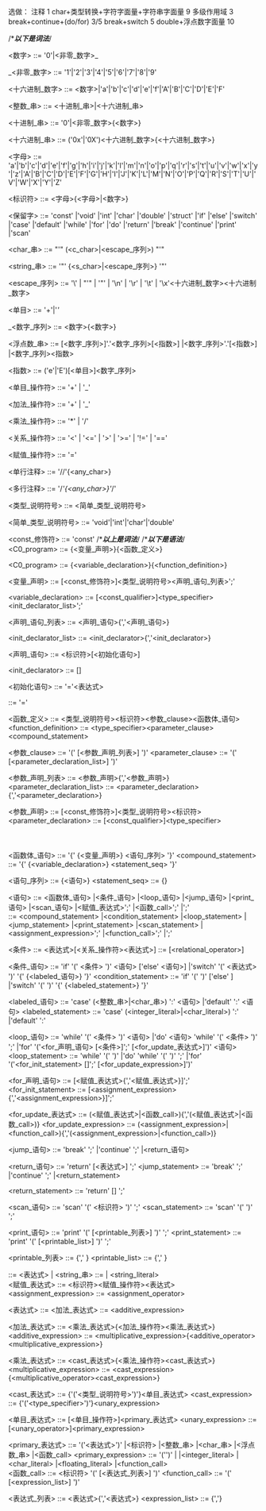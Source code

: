 选做：
	注释 1
	char+类型转换+字符字面量+字符串字面量 9
	多级作用域 3
	break+continue+(do/for) 3/5
	break+switch 5
	double+浮点数字面量 10

/****************************************************************************以下是词法***************************************************************************/

<数字> ::=  '0'|<非零_数字>_

_<非零_数字> ::=  '1'|'2'|'3'|'4'|'5'|'6'|'7'|'8'|'9'

<十六进制_数字> ::= <数字>|'a'|'b'|'c'|'d'|'e'|'f'|'A'|'B'|'C'|'D'|'E'|'F'

<整数_串> ::=  <十进制_串>|<十六进制_串>

<十进制_串> ::=  '0'|<非零_数字>{<数字>}

<十六进制_串> ::=  ('0x'|'0X')<十六进制_数字>{<十六进制_数字>}


<字母> ::=    'a'|'b'|'c'|'d'|'e'|'f'|'g'|'h'|'i'|'j'|'k'|'l'|'m'|'n'|'o'|'p'|'q'|'r'|'s'|'t'|'u'|'v'|'w'|'x'|'y'|'z'|'A'|'B'|'C'|'D'|'E'|'F'|'G'|'H'|'I'|'J'|'K'|'L'|'M'|'N'|'O'|'P'|'Q'|'R'|'S'|'T'|'U'|'V'|'W'|'X'|'Y'|'Z'

<标识符> ::=  <字母>{<字母>|<数字>}

<保留字> ::=   'const' |'void'   |'int'    |'char'   |'double' |'struct' |'if'     |'else'    |'switch' |'case'   |'default' |'while'  |'for'    |'do' |'return' |'break'  |'continue'  |'print'  |'scan'
​	



<char_串> ::=  "'" (<c_char>|<escape_序列>) "'" 

<string_串> ::=  '"' {<s_char>|<escape_序列>} '"'

<escape_序列> ::=     '\\' | "\'" | '\"' | '\n' | '\r' | '\t' | '\x'<十六进制_数字><十六进制_数字>

<单目> ::=  '+'|'_'_

_<数字_序列> ::= <数字>{<数字>}

<浮点数_串> ::=   [<数字_序列>]'.'<数字_序列>[<指数>] |<数字_序列>'.'[<指数>] |<数字_序列><指数>

<指数> ::=  ('e'|'E')[<单目>]<数字_序列>

<单目_操作符>     ::= '+' | '_'

<加法_操作符>       ::= '+' | '_'

<乘法_操作符> 		::= '*' | '/'

<关系_操作符>     	::= '<' | '<=' | '>' | '>=' | '!=' | '=='

<赋值_操作符>     	::= '='   

<单行注释> ::= '//'{<any_char>}<LF>

<多行注释> ::=  '/*'{<any_char>}'*/'    

<类型_说明符号>         ::= <简单_类型_说明符号>

<简单_类型_说明符号>  ::= 'void'|'int'|'char'|'double'

<const_修饰符>        ::= 'const'
/****************************************************************************以上是词法***************************************************************************/
/****************************************************************************以下是语法***************************************************************************/   
<C0_program> ::=  {<变量_声明>}{<函数_定义>}

<C0_program> ::=  {<variable_declaration>}{<function_definition>}



<变量_声明> ::=  [<const_修饰符>]<类型_说明符号><声明_语句_列表>';'

<variable_declaration> ::=  [<const_qualifier>]<type_specifier><init_declarator_list>';'

<声明_语句_列表> ::=  <声明_语句>{','<声明_语句>}

<init_declarator_list> ::=  <init_declarator>{','<init_declarator>}	

<声明_语句> ::=  <标识符>[<初始化语句>]

<init_declarator> ::=  <identifier>[<initializer>]	

<初始化语句> ::=  '='<表达式>    

<initializer> ::=  '='<expression>



  

<函数_定义> ::=  <类型_说明符号><标识符><参数_clause><函数体_语句>
<function_definition> ::=  <type_specifier><identifier><parameter_clause><compound_statement>

<参数_clause> ::=  '(' [<参数_声明_列表>] ')'
<parameter_clause> ::=  '(' [<parameter_declaration_list>] ')'	

<参数_声明_列表> ::=  <参数_声明>{','<参数_声明>}
<parameter_declaration_list> ::=  <parameter_declaration>{','<parameter_declaration>}	

<参数_声明> ::=  [<const_修饰符>]<类型_说明符号><标识符>
<parameter_declaration> ::=  [<const_qualifier>]<type_specifier><identifier>
​	
​	
​	
​	
<函数体_语句> ::=  '{' {<变量_声明>} <语句_序列> '}'
<compound_statement> ::=  '{' {<variable_declaration>} <statement_seq> '}'

<语句_序列> ::= {<语句>}
<statement_seq> ::= {<statement>}

<语句> ::=   <函数体_语句> |<条件_语句> |<loop_语句> |<jump_语句> |<print_语句> |<scan_语句> |<赋值_表达式>';' |<函数_call>';' |';'   
<statement> ::=   <compound_statement> |<condition_statement> |<loop_statement> |<jump_statement> |<print_statement> |<scan_statement> |<assignment_expression>';' |<function_call>';' |';'      





<条件> ::=   <表达式>[<关系_操作符><表达式>] 
<condition> ::=   <expression>[<relational_operator><expression>]    

<条件_语句> ::=   'if' '(' <条件> ')' <语句> ['else' <语句>] |'switch' '(' <表达式> ')' '{' {<labeled_语句>} '}'
<condition_statement> ::=   'if' '(' <condition> ')' <statement> ['else' <statement>] |'switch' '(' <expression> ')' '{' {<labeled_statement>} '}'

<labeled_语句> ::=   'case' (<整数_串>|<char_串>) ':' <语句> |'default' ':' <语句>
<labeled_statement> ::=   'case' (<integer_literal>|<char_literal>) ':' <statement> |'default' ':' <statement>

<loop_语句> ::=  'while' '(' <条件> ')' <语句>
   |'do' <语句> 'while' '(' <条件> ')' ';'
   |'for' '('<for_声明_语句> [<条件>]';' [<for_update_表达式>]')' <语句>
<loop_statement> ::=  'while' '(' <condition> ')' <statement>
   |'do' <statement> 'while' '(' <condition> ')' ';'
   |'for' '('<for_init_statement> [<condition>]';' [<for_update_expression>]')' <statement>

<for_声明_语句> ::=  [<赋值_表达式>{','<赋值_表达式>}]';'
<for_init_statement> ::=  [<assignment_expression>{','<assignment_expression>}]';'

<for_update_表达式> ::= (<赋值_表达式>|<函数_call>){','(<赋值_表达式>|<函数_call>)}
<for_update_expression> ::= (<assignment_expression>|<function_call>){','(<assignment_expression>|<function_call>)}

<jump_语句> ::=   'break' ';' |'continue' ';' |<return_语句>

<return_语句> ::= 'return' [<表达式>] ';'
<jump_statement> ::=   'break' ';' |'continue' ';' |<return_statement>

<return_statement> ::= 'return' [<expression>] ';'  

<scan_语句> ::=  'scan' '(' <标识符> ')' ';'
<scan_statement> ::=  'scan' '(' <identifier> ')' ';'

<print_语句> ::=  'print' '(' [<printable_列表>] ')' ';'
<print_statement> ::=  'print' '(' [<printable_list>] ')' ';'

<printable_列表>  ::=  <printable> {',' <printable>}
<printable_list>  ::=  <printable> {',' <printable>}

<printable> ::=  <表达式> | <string_串>
<printable> ::=  <expression> | <string_literal>
​	
<赋值_表达式> ::=  <标识符><赋值_操作符><表达式>
<assignment_expression> ::=  <identifier><assignment_operator><expression>     

<表达式> ::=  <加法_表达式>
<expression> ::=  <additive_expression>

<加法_表达式> ::=   <乘法_表达式>{<加法_操作符><乘法_表达式>}
<additive_expression> ::=   <multiplicative_expression>{<additive_operator><multiplicative_expression>}

<乘法_表达式> ::=   <cast_表达式>{<乘法_操作符><cast_表达式>}
<multiplicative_expression> ::=   <cast_expression>{<multiplicative_operator><cast_expression>}

<cast_表达式> ::= {'('<类型_说明符号>')'}<单目_表达式>
<cast_expression> ::= {'('<type_specifier>')'}<unary_expression>

<单目_表达式> ::= [<单目_操作符>]<primary_表达式>
<unary_expression> ::= [<unary_operator>]<primary_expression>

<primary_表达式> ::=    '('<表达式>')'  |<标识符> |<整数_串> |<char_串> |<浮点数_串> |<函数_call>
<primary_expression> ::=    '('<expression>')'  |<identifier> |<integer_literal> |<char_literal> |<floating_literal> |<function_call>
​	
<函数_call> ::=  <标识符> '(' [<表达式_列表>] ')'
<function_call> ::=  <identifier> '(' [<expression_list>] ')'

<表达式_列表> ::=  <表达式>{','<表达式>}
<expression_list> ::=  <expression>{','<expression>}